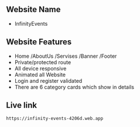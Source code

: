 
##  Website Name

- InfinityEvents


## Website Features

- Home /AboutUs /Servises /Banner /Footer
- Private/protected route
- All device responsive
- Animated all Website
- Login and register validated
- There are 6 category cards which show in details




## Live link
```bash
https://infinity-events-4206d.web.app


